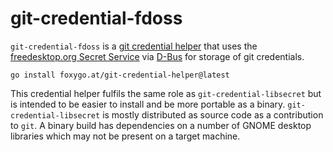 # git-credential-fdoss

`git-credential-fdoss` is a [git credential helper] that uses the
[freedesktop.org Secret Service] via [D-Bus] for storage of git credentials.

[git credential helper]: https://git-scm.com/doc/credential-helpers
[freedesktop.org Secret Service]: https://specifications.freedesktop.org/secret-service-spec/0.2/
[D-Bus]: https://www.freedesktop.org/wiki/Software/dbus/

    go install foxygo.at/git-credential-helper@latest

This credential helper fulfils the same role as `git-credential-libsecret` but
is intended to be easier to install and be more portable as a binary.
`git-credential-libsecret` is mostly distributed as source code as a
contribution to `git`. A binary build has dependencies on a number of GNOME
desktop libraries which may not be present on a target machine.
